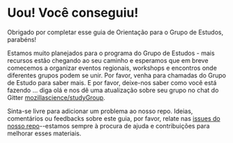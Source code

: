 # Uou! Você conseguiu! 

Obrigado por completar esse guia de Orientação para o Grupo de Estudos, parabéns! 

Estamos muito planejados para o programa do Grupo de Estudos - mais recursos estão chegando ao seu caminho e esperamos que em breve comecemos a organizar eventos regionais, workshops e encontros onde diferentes grupos podem se unir. Por favor, venha para chamadas do Grupo de Estudo para saber mais. E por favor, deixe-nos saber como você está fazendo ... diga olá e nos dê uma atualização sobre seu grupo no chat do Gitter [mozillascience/studyGroup](https://gitter.im/mozillascience/studyGroup).

Sinta-se livre para adicionar um problema ao nosso repo. Ideias, comentários ou feedbacks sobre este guia, por favor, relate nas [issues do nosso repo](https://github.com/mozillascience/study-group-onboarding/issues)--estamos sempre à procura de ajuda e contribuições para melhorar esses materiais.